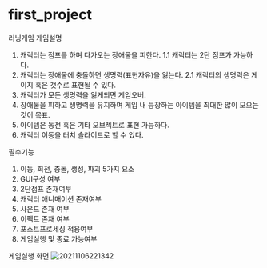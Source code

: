 # first_project
러닝게임
게임설명
1. 캐릭터는 점프를 하며 다가오는 장애물을 피한다.
  1.1 캐릭터는 2단 점프가 가능하다.
2. 캐릭터는 장애물에 충돌하면 생명력(표현자유)을 잃는다.
 2.1 캐릭터의 생명력은 게이지 혹은 갯수로 표현될 수 있다.
3. 캐릭터가 모든 생명력을 잃게되면 게임오버.
4. 장애물을 피하고 생명력을 유지하며 게임 내 등장하는 아이템을 최대한 많이 모으는것이 목표. 
5. 아이템은 동전 혹은 기타 오브젝트로 표현 가능하다.
6. 캐릭터 이동을 터치 슬라이드로 할 수 있다.

필수기능
1. 이동, 회전, 충돌, 생성, 파괴 5가지 요소
2. GUI구성 여부
3. 2단점프 존재여부
4. 캐릭터 애니매이션 존재여부
5. 사운드 존재 여부
6. 이펙트 존재 여부
7. 포스트프로세싱 적용여부
8. 게임실행 및 종료 가능여부 

게임실행 화면
![20211106221342](https://user-images.githubusercontent.com/85215507/140610954-a225e5c1-571e-4696-b973-291d4519ff1c.png)
